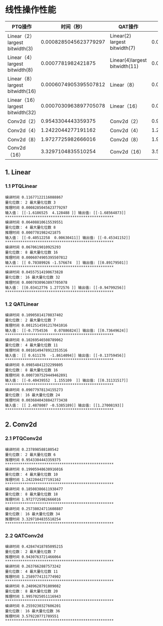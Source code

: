 # 线性操作性能

| PTQ操作                          | 时间（秒）            | QAT操作                       | 时间（秒）            |
| -------------------------------- | --------------------- | ----------------------------- | --------------------- |
| Linear（2）largest bitwidth(3)   | 0.0008285045623779297 | Linear(2) largest bitwidth(7) | 0.0012514591217041016 |
| Linear（4）largest bitwidth(8)   | 0.0007781982421875    | Linear(4)largest bitwidth(11) | 0.0010149478912353516 |
| Linear（8）largest bitwidth(16)  | 0.0006074905395507812 | Linear（8）                   | 0.0007307529449462891 |
| Linear（16）largest bitwidth(32) | 0.0007030963897705078 | Linear（16）                  | 0.0036840438842773438 |
| Conv2d（2）                      | 0.9543304443359375    | Conv2d（2）                   | 0.9430763721466064    |
| Conv2d（4）                      | 1.2422044277191162    | Conv2d（4）                   | 1.2589774131774902    |
| Conv2d（8）                      | 1.9727725982666016    | Conv2d（8）                   | 1.9957025051116943    |
| Conv2d（16）                     | 3.3297104835510254    | Conv2d（16）                  | 3.579220771789551     |



## 1. Linear

### 1.1 PTQLinear

```
编译时间 0.11677122116088867
量化位数： 2 最大量化位数 3
推理时间 0.0008285045623779297
输入值： [[-1.6186525  4.128488 ]] 输出值: [[-1.68564873]]
**************************************************
编译时间 0.06408810615539551
量化位数： 4 最大量化位数 8
推理时间 0.0007781982421875
输入值： [[-0.40512258  0.00630411]] 输出值: [[-0.45341152]]
**************************************************
编译时间 0.0670619010925293
量化位数： 8 最大量化位数 16
推理时间 0.0006074905395507812
输入值： [[ 0.70389926 -1.576674  ]] 输出值: [[0.89179501]]
**************************************************
编译时间 0.04557514190673828
量化位数： 16 最大量化位数 32
推理时间 0.0007030963897705078
输入值： [[0.03412776 1.2772576 ]] 输出值: [[-0.94799256]]
**************************************************
```

### 1.2 QATLinear

```
编译时间 0.10905814170837402
量化位数： 2 最大量化位数 7
推理时间 0.0012514591217041016
输入值： [[-0.7754536   0.07886824]] 输出值: [[0.73649624]]
**************************************************
编译时间 0.10269546508789062
量化位数： 4 最大量化位数 11
推理时间 0.0010149478912353516
输入值： [[ 0.611176  -1.8614094]] 输出值: [[-0.13759456]]
**************************************************
编译时间 0.09854841232299805
量化位数： 8 最大量化位数 16
推理时间 0.0007307529449462891
输入值： [[-0.40439552  1.155109  ]] 输出值: [[0.31131517]]
**************************************************
编译时间 0.09077978134155273
量化位数： 16 最大量化位数 24
推理时间 0.0036840438842773438
输入值： [[ 2.4878087 -0.5385189]] 输出值: [[1.27008193]]
**************************************************
```

## 2. Conv2d

### 2.1 PTQConv2d

```
编译时间 0.237898588180542
量化位数： 2 最大量化位数 6
推理时间 0.9543304443359375
**************************************************
编译时间 0.19905948638916016
量化位数： 4 最大量化位数 10
推理时间 1.2422044277191162
**************************************************
编译时间 0.18508386611938477
量化位数： 8 最大量化位数 18
推理时间 1.9727725982666016
**************************************************
编译时间 0.25738024711608887
量化位数： 16 最大量化位数 34
推理时间 3.3297104835510254
**************************************************
```

### 2.2 QATConv2d

```
编译时间 0.42847418785095215
量化位数： 2 最大量化位数 7
推理时间 0.9430763721466064
**************************************************
编译时间 0.2637662887573242
量化位数： 4 最大量化位数 11
推理时间 1.2589774131774902
**************************************************
编译时间 0.2489628791809082
量化位数： 8 最大量化位数 20
推理时间 1.9957025051116943
**************************************************
编译时间 0.2559230327606201
量化位数： 16 最大量化位数 36
推理时间 3.579220771789551
**************************************************
```

